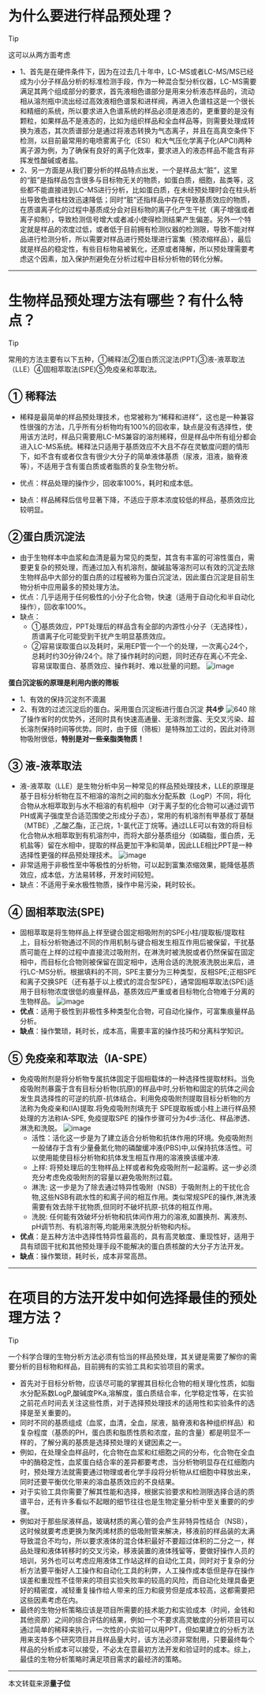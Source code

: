 # 为什么要进行样品预处理？
> [!TIP]
> 这可以从两方面考虑

- 1、首先是在硬件条件下，因为在过去几十年中，LC-MS或者LC-MS/MS已经成为小分子样品分析的标准检测手段，作为一种混合型分析仪器，LC-MS需要满足其两个组成部分的要求，首先液相色谱部分是用来分析液态样品的，流动相从溶剂瓶中流出经过高效液相色谱泵和进样阀，再进入色谱柱这是一个很长和精细的系统，所以要求进入色谱系统的样品必须是液态的，更重要的是没有颗粒，如果样品不是液态的，比如为组织样品和全血样品等，则需要处理成转换为液态，其次质谱部分是通过将液态转换为气态离子，并且在高真空条件下检测，以目前最常用的电喷雾离子化（ESI）和大气压化学离子化(APCI)两种离子源为例，为了确保有良好的离子化效率，要求进入的液态样品不能含有非挥发性酸碱或者盐。
- 2、另一方面是从我们要分析的样品特点出发，一个是样品太“脏”，这里的“脏”是指样品包含很多与目标物无关的物质，如蛋白质，细胞，盐类等，这些都不能直接进到LC-MS进行分析，比如蛋白质，在未经预处理时会在柱头析出导致色谱柱柱效迅速降低；同时“脏”还指样品中存在导致基质效应的物质，在质谱离子化的过程中基质成分会对目标物的离子化产生干扰（离子增强或者离子抑制），导致检测信号增大或者减小使得检测结果产生偏差。另外一个特定就是样品的浓度过低，或者低于目前拥有检测仪器的检测限，导致不能对样品进行检测分析，所以需要对样品进行预处理进行富集（预浓缩样品），最后就是样品的稳定性，有些目标物易被氧化，还原或者降解，所以预处理需要考虑这个因素，加入保护剂避免在分析过程中目标分析物的转化分解。

***

# 生物样品预处理方法有哪些？有什么特点？
> [!TIP]
>常用的方法主要有以下五种，①稀释法②蛋白质沉淀法(PPT)③液-液萃取法（LLE）④固相萃取法(SPE)⑤免疫亲和萃取法。

## ① 稀释法

- 稀释是最简单的样品预处理技术，也常被称为“稀释和进样”，这也是一种兼容性很强的方法，几乎所有分析物均有100%的回收率，缺点是没有选择性，使用该方法时，样品只需要用LC-MS兼容的溶剂稀释，但是样品中所有组分都会进入LC-MS系统。稀释法只适用于基质效应不大且不存在灵敏度问题的情形下，如不含有或者仅含有很少大分子的简单液体基质（尿液，泪液，脑脊液等），不适用于含有蛋白质或者脂质的复杂生物分析。

- 优点：样品处理的操作少，回收率100%，耗时和成本低。

- 缺点：样品稀释后信号显著下降，不适应于原本浓度较低的样品，基质效应比较明显。

## ②蛋白质沉淀法

- 由于生物样本中血浆和血清是最为常见的类型，其含有丰富的可溶性蛋白，需要更复杂的预处理，而通过加入有机溶剂，酸碱盐等溶剂可以有效的沉淀去除生物样品中大部分的蛋白质的过程被称为蛋白沉淀法，因此蛋白沉淀是目前生物分析中应用最多的预处理方法。
- 优点：几乎适用于任何极性的小分子化合物，快速（适用于自动化和半自动化操作），回收率100%。
- 缺点：
  - ①基质效应，PPT处理后的样品含有全部的内源性小分子（无选择性），质谱离子化可能受到干扰产生明显基质效应。
  - ②容易误取蛋白以及耗时，采用EP管一个一个的处理，一次离心24个，总耗时约30分钟/24个。除了操作耗时的问题，同时还存在离心不完全、容易误取蛋白、基质效应、操作耗时、难以批量的问题。
     ![image](https://github.com/user-attachments/assets/c620a6a0-9fca-418d-873a-57a237e1febd)

 **蛋白沉淀板的原理是利用内嵌的筛板**
-  1、有效的保持沉淀剂不滴漏
-  2、有效的过滤沉淀后的蛋白。采用蛋白沉淀板进行蛋白沉淀
**共4步**
![640](https://github.com/user-attachments/assets/b0368196-da83-4967-b81c-a3c3225e26cf)
除了操作省时的优势外，还同时具有快速高通量、无溶剂泄露、无交叉污染、超长溶剂保持时间等优势。同时，由于膜（筛板）是特殊加工过的，因此对待测物吸附很低，**特别是对一些亲脂类物质！**

## ③ 液-液萃取法

- 液-液萃取（LLE）是生物分析中另一种常见的样品预处理技术，LLE的原理是基于目标分析物在互不相溶的溶剂之间的脂水分配系数（LogP）不同，将化合物从水相萃取到与水不相溶的有机相中（对于离子型的化合物可以通过调节PH或离子强度至合适范围使之形成分子态），常用的有机溶剂有甲基叔丁基醚（MTBE）,乙酸乙酯，正己烷，1-氯代正丁烷等。通过LLE可以有效的将目标化合物从水相萃取到有机溶剂中，而将大部分基质组分（如磷脂，蛋白质，无机盐等）留在水相中，提取的样品更加干净和简单，因此LLE相比PPT是一种选择性更强的样品预处理技术。
   ![image](https://github.com/user-attachments/assets/20ab812f-1900-4319-8ad2-c6e1147e9b40)
- 非常适用于非极性至中等极性的分析物，可以起到富集浓缩效果，能降低基质效应，成本低，方法易转移，开发时间较短。
- 缺点：不适用于亲水极性物质，操作中易污染，耗时较长。

## ④ 固相萃取法(SPE)

- 固相萃取是将生物样品上样至键合固定相吸附剂的SPE小柱/提取板/提取柱上，目标分析物通过不同的作用机制与键合相发生相互作用后被保留，干扰基质可能在上样的过程中直接流过吸附剂，在淋洗时被洗脱或者仍然保留在固定相中，而目标化合物则被保留在固定相中，选用合适的洗脱液洗脱出来后，进行LC-MS分析。根据填料的不同，SPE主要分为三种类型，反相SPE;正相SPE和离子交换SPE（还有基于以上模式的混合型SPE），通常固相萃取法(SPE)适用于目标物浓度很低的痕量样品，基质效应严重或者目标物化合物难于分离的生物样品。
![image](https://github.com/user-attachments/assets/d2fd9878-9149-4be9-802f-8a456c8ff041)
- **优点**：适用于极性到非极性多种类型化合物，可自动化操作，可富集痕量样品分析。
- **缺点**：操作繁琐，耗时长，成本高，需要丰富的操作技巧和分离科学知识。

## ⑤ 免疫亲和萃取法（IA-SPE）

- 免疫吸附剂是将分析物专属抗体固定于固相载体的一种选择性提取材料。当免疫吸附剂暴露于含有目标分析物(抗原)的样品中时,分析物和固定的抗体之间会发生具选择性的可逆的抗原-抗体结合。利用免疫吸附剂提取目标分析物的方法称为免疫亲和(IA)提取.将免疫吸附剂填充于 SPE提取板或小柱上进行样品预处理的方法称IA-SPE, 免疫提取SPE 的操作步骤可分为4步:活化、样品渗透、淋洗和洗脱。
![image](https://github.com/user-attachments/assets/81bd7000-d449-492b-9e22-07f015afbbce)
  - 活性：活化这一步是为了建立适合分析物和抗体作用的环境。免疫吸附剂一般储存于含有少量叠氮化物的磷酸缓冲液(PBS)中,以保持抗体活性。可以使用能使目标分析物和抗体发生相互作用的溶液换该缓冲液.
  - 上样: 将预处理后的生物样品上样或者和免疫吸附剂一起温孵。这一步必须充分考虑免疫吸附剂的容量以避免吸附剂过载。
  - 淋洗: 这一步是为了除去通过特异性吸附（NSB）于吸附剂上的干扰化合物,这些NSB有疏水性的和离子间的相互作用。类似常规SPE的操作,淋洗液需要有效去除干扰物质,但同时不破坏抗原-抗体的相互作用。
  - 洗脱: 任何能有效破坏分析物和抗体间作用力的溶液,如置换剂、离液剂、pH调节剂、有机溶剂等,均能用来洗脱分析物和内标。
- **优点**：是五种方法中选择性特异性最高的，具有高灵敏度、重现性好，适用于具有顽固干扰和其他预处理手段不能解决的蛋白质核酸的大分子方法开发。
- **缺点**：操作繁琐，耗时长，成本非常高昂。

***

# 在项目的方法开发中如何选择最佳的预处理方法？
> [!TIP]
>一个科学合理的生物分析方法必须有恰当的样品预处理，其关键是需要了解你的需要分析的目标物和样品，目前拥有的实验工具和实验项目的需求。

- 首先对于目标分析物，应该尽可能的掌握其目标化合物的相关理化性质，如脂水分配系数LogP,酸碱度PKa,溶解度，蛋白质结合率，化学稳定性等，在实验之前花点时间去关注这些性质，对于选择预处理技术的适用性和实验条件的选择是至关重要的。
- 同时不同的基质组成（血浆，血清，全血，尿液，脑脊液和各种组织样品）和复杂程度（基质的PH，蛋白质和脂质性质和浓度，盐的含量）都是明显不一样的，了解分离的基质是选择预处理的关键因素之一。
- 例如，在处理全血样品时，化合物在血浆和红细胞之间的分布，化合物在全血中的酶稳定性，血浆蛋白结合率的差异都要考虑，当分析物明显存在红细胞内时，预处理方法就需要通过物理或者化学手段将分析物从红细胞中释放出来，同时还要平衡优化带来的溶血基质效应的不良结果。
- 对于实验工具你需要了解其性能和选择，根据实验要求和检测限选择合适的质谱平台，还有许多看似不起眼的细节往往也是生物定量分析中至关重要的的步骤。
- 例如对于那些尿液样品，玻璃材质的离心管的会产生非特异性结合（NSB），这时候就要考虑更换为聚丙烯材质的低吸附管来解决，移液前的样品装的太满导致混合不均匀，所以要求液体的混合体积最好不要超过体积的二分之一，样品处理和液体转移时的交叉污染，移液装置的液体残留等，要做好操作人员的培训，另外也可以考虑应用液体工作站这样的自动化工具，同时对于复杂的分析方法要平衡好人工操作和自动化工具的利弊，人工操作成本低但是存在操作误差和重现性不佳带来的项目实验失败率的较高的风险，而自动化处理具备更好的精密度，减轻重复操作给人带来的压力和疲劳但是成本较高，这都需要把这些因素考虑在内。
- 最终的生物分析策略应该是项目所需要的技术能力和实验成本（时间，金钱和其他资原）之间的综合评估的结果，例如一个不要求高灵敏度的分析项目可以通过简单的稀释来执行，一次性的小实验可以用PPT，但如果建立的分析方法用来支持多个研究项目并且样品量大时，该方法必须非常耐用，只要最终每个样品的分析成本可以接受，不必太在意最初方法开发和验证时的成本。综上，最佳的生物分析策略时满足项目需求的最经济的策略。

***

 本文转载来源**量子位**
